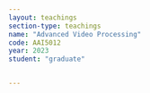 ```yaml
---
layout: teachings
section-type: teachings
name: "Advanced Video Processing"
code: AAI5012
year: 2023
student: "graduate"


---
```



